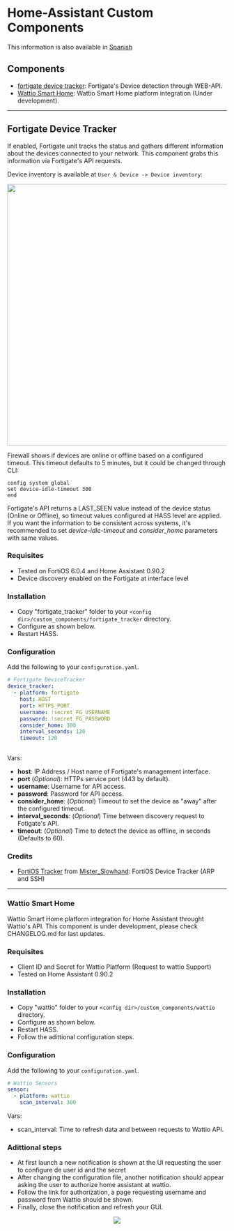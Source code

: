 # Home-Assistant Custom Components
This information is also available in [Spanish](./README.es.md)


Components
------------
   * [fortigate device tracker](#Fortigate-Device-Tracker): Fortigate's Device detection through WEB-API.
   * [Wattio Smart Home](#Wattio-Smart-Home): Wattio Smart Home platform integration (Under development).
      
----------------------------

## Fortigate Device Tracker

If enabled, Fortigate unit tracks the status and gathers different information about the devices connected to your network. This component grabs this information via Fortigate's API requests.

Device inventory is available at  `User & Device -> Device inventory`:


<p align="center">
<img src="https://raw.githubusercontent.com/dmoranf/home-assistant-custom-components/master/_screenshots/fortigate_device_detection.png" width="600px"></p>


Firewall shows if devices are online or offline based on a configured timeout. This timeout defaults to 5 minutes, but it could be changed through CLI:

```
config system global
set device-idle-timeout 300
end
```

Fortigate's API returns a LAST_SEEN value instead of the device status (Online or Offline), so timeout values configured at HASS level are applied. If you want the information to be consistent across systems, it's recommended to set *device-idle-timeout* and *consider_home* parameters with same values.


### Requisites

 - Tested on FortiOS 6.0.4 and Home Assistant 0.90.2
 - Device discovery enabled on the Fortigate at interface level

### Installation

- Copy "fortigate_tracker" folder to your `<config dir>/custom_components/fortigate_tracker` directory.
- Configure as shown below.
- Restart HASS.

### Configuration

Add the following to your `configuration.yaml`.

```yaml
# Fortigate DeviceTracker
device_tracker:
  - platform: fortigate
    host: HOST
    port: HTTPS_PORT
    username: !secret FG_USERNAME
    password: !secret FG_PASSWORD
    consider_home: 300
    interval_seconds: 120
    timeout: 120
    
```

Vars:

- **host**: IP Address / Host name of Fortigate's management interface.
- **port** (*Optional*): HTTPs service port (443 by default).
- **username**: Username for API access.
- **password**: Password for API access.
- **consider_home**: (*Optional*) Timeout to set the device as "away" after the configured timeout.
- **interval_seconds**: (*Optional*) Time between discovery request to Fotigate's API.
- **timeout**: (*Optional*) Time to detect the device as offline, in seconds (Defaults to 60).

### Credits

 - [FortiOS Tracker](https://community.home-assistant.io/t/fortios-device-tracker/28333/4) from [Mister_Slowhand](https://community.home-assistant.io/u/Mister_Slowhand): FortiOS Device Tracker (ARP and SSH)


----------------------------

### Wattio Smart Home

Wattio Smart Home platform integration for Home Assistant throught Wattio's API. This component is under development, please check CHANGELOG.md for last updates.


### Requisites

 - Client ID and Secret for Wattio Platform (Request to wattio Support)
 - Tested on Home Assistant 0.90.2

### Installation

- Copy "wattio" folder to your `<config dir>/custom_components/wattio` directory.
- Configure as shown below.
- Restart HASS.
- Follow the adittional configuration steps.

### Configuration

Add the following to your `configuration.yaml`.

```yaml
# Wattio Sensors
sensor:
  - platform: wattio
    scan_interval: 300
```

Vars:
 - scan_interval: Time to refresh data and between requests to Wattio API.

### Adittional steps

 - At first launch a new notification is shown at the UI requesting the user to configure de user id and the secret
 - After changing the configuration file, another notification should appear asking the user to authorize home assistant at wattio.
 - Follow the link for authorization, a page requesting username and password from Wattio should be shown.
 - Finally, close the notification and refresh your GUI.

<p align="center">
<img src="https://raw.githubusercontent.com/dmoranf/home-assistant-custom-components/master/_screenshots/wattio_config.gif"></p>

  
